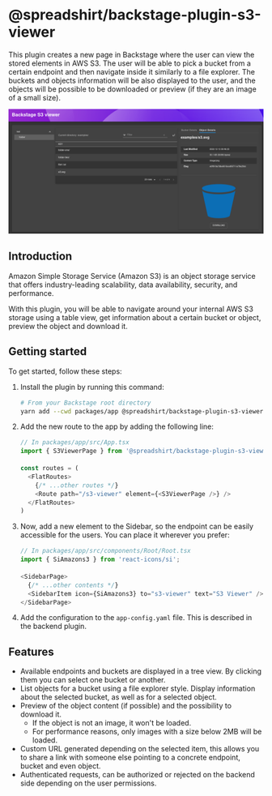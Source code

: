 # @spreadshirt/backstage-plugin-s3-viewer

This plugin creates a new page in Backstage where the user can view the stored elements in AWS S3. The user will be able to pick a bucket from a certain endpoint and then navigate inside it similarly to a file explorer. 
The buckets and objects information will be also displayed to the user, and the objects will be possible to be downloaded or preview (if they are an image of a small size).

![S3 Viewer Plugin Overview](../../demo/examples/img1.png)

## Introduction

Amazon Simple Storage Service (Amazon S3) is an object storage service that offers industry-leading scalability, data availability, security, and performance.

With this plugin, you will be able to navigate around your internal AWS S3 storage using a table view, get information about a certain bucket or object, preview the object and download it.

## Getting started

To get started, follow these steps:

1. Install the plugin by running this command:
    ```bash
    # From your Backstage root directory
    yarn add --cwd packages/app @spreadshirt/backstage-plugin-s3-viewer
    ```

2. Add the new route to the app by adding the following line:
    ```typescript
    // In packages/app/src/App.tsx
    import { S3ViewerPage } from '@spreadshirt/backstage-plugin-s3-viewer';

    const routes = (
      <FlatRoutes>
        {/* ...other routes */}
        <Route path="/s3-viewer" element={<S3ViewerPage />} />
      </FlatRoutes>
    )
    ```

3. Now, add a new element to the Sidebar, so the endpoint can be easily accessible for the users. You can place it wherever you prefer:
    ```typescript
    // In packages/app/src/components/Root/Root.tsx
    import { SiAmazons3 } from 'react-icons/si';

    <SidebarPage>
      {/* ...other contents */}
      <SidebarItem icon={SiAmazons3} to="s3-viewer" text="S3 Viewer" />   
    </SidebarPage>
    ```
4. Add the configuration to the `app-config.yaml` file. This is described in the backend plugin.

## Features

- Available endpoints and buckets are displayed in a tree view. By clicking them you can select one bucket or another.
- List objects for a bucket using a file explorer style.
Display information about the selected bucket, as well as for a selected object.
- Preview of the object content (if possible) and the possibility to download it.
  - If the object is not an image, it won't be loaded.
  - For performance reasons, only images with a size below 2MB will be loaded.
- Custom URL generated depending on the selected item, this allows you to share a link with someone else pointing to a concrete endpoint, bucket and even object.
- Authenticated requests, can be authorized or rejected on the backend side depending on the user permissions.
